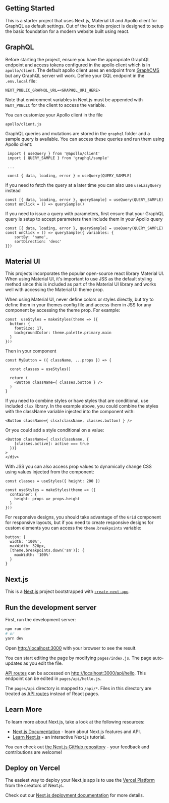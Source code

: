 
## Getting Started

This is a starter project that uses Next.js, Material UI and Apollo client for GraphQL as default settings. Out of the box
this project is designed to setup the basic foundation for a modern website built using react.

## GraphQL

Before starting the project, ensure you have the appropriate GraphQL endpoint and access tokens configured in the apollo client
which is in `apollo/client`. The default apollo client uses an endpoint from [GraphCMS](https://www.graphcms.com) but any
GraphQL server will work. Define your GQL endpoint in the `.env.local` file:

```
NEXT_PUBLIC_GRAPHQL_URL=<GRAPHQL_URI_HERE>
```

Note that environment variables in Next.js must be appended with `NEXT_PUBLIC` for the client to access the variable.

You can customize your Apollo client in the file

```
apollo/client.js
```

GraphQL queries and mutations are stored in the `graphql` folder and a sample query is available. You can access these
queries and run them using Apollo client:

```
 import { useQuery } from '@apollo/client'
 import { QUERY_SAMPLE } from 'graphql/sample'

 ...

 const { data, loading, error } = useQuery(QUERY_SAMPLE)
```

If you need to fetch the query at a later time you can also use `useLazyQuery` instead

```
const [{ data, loading, error }, querySample] = useQuery(QUERY_SAMPLE)
const onClick = () => querySample()
```

If you need to issue a query with parameters, first ensure that your GraphQL query is setup to accept parameters then
include them in your Apollo query

```
const [{ data, loading, error }, querySample] = useQuery(QUERY_SAMPLE)
const onClick = () => querySample({ variables: {
    sortBy: 'name',
    sortDirection: 'desc'
}})
```


## Material UI

This projects incorporates the popular open-source react library Material UI. When using Material UI, it's important to
use JSS as the default styling method since this is included as part of the Material UI library and works well with accessing
the Material UI theme prop.

When using Material UI, never define colors or styles directly, but try to define them in your themes config file and access
them in JSS for any component by accessing the theme prop. For example:

```
const  useStyles = makeStyles(theme => ({
  button: {
    fontSize: 17,
    backgroundColor: theme.palette.primary.main
  }
}))
```

Then in your component

```
const MyButton = ({ className, ...props }) => {

  const classes = useStyles()

  return (
    <Button className={ classes.button } />
  )
}
```

If you need to combine styles or have styles that are conditional, use included `clsx` library. In the example above,
you could combine the styles with the className variable injected into the component with:

```
<Button className={ clsx(className, classes.button) } />
```

Or you could add a style conditional on a value:

```
<Button className={ clsx(className, {
    [classes.active]: active === true
  })}
>
</div>
```

With JSS you can also access prop values to dynamically change CSS using values injected from the component:

```
const classes = useStyles({ height: 200 })

const useStyles = makeStyles(theme => ({
  container: {
    height: props => props.height
  }
}))
```

For responsive designs, you should take advantage of the `Grid` component for responsive layouts, but if you need to
create responsive designs for custom elements you can access the `theme.breakpoints` variable:

```
button: {
  width: '100%',
  maxWidth: 320px,
  [theme.breakpoints.down('sm')]: {
    maxWidth: '100%'
  }
}
```

## Next.js

This is a [Next.js](https://nextjs.org/) project bootstrapped with [`create-next-app`](https://github.com/vercel/next.js/tree/canary/packages/create-next-app).


## Run the development server

First, run the development server:

```bash
npm run dev
# or
yarn dev
```

Open [http://localhost:3000](http://localhost:3000) with your browser to see the result.

You can start editing the page by modifying `pages/index.js`. The page auto-updates as you edit the file.

[API routes](https://nextjs.org/docs/api-routes/introduction) can be accessed on [http://localhost:3000/api/hello](http://localhost:3000/api/hello). This endpoint can be edited in `pages/api/hello.js`.

The `pages/api` directory is mapped to `/api/*`. Files in this directory are treated as [API routes](https://nextjs.org/docs/api-routes/introduction) instead of React pages.

## Learn More

To learn more about Next.js, take a look at the following resources:

- [Next.js Documentation](https://nextjs.org/docs) - learn about Next.js features and API.
- [Learn Next.js](https://nextjs.org/learn) - an interactive Next.js tutorial.

You can check out [the Next.js GitHub repository](https://github.com/vercel/next.js/) - your feedback and contributions are welcome!

## Deploy on Vercel

The easiest way to deploy your Next.js app is to use the [Vercel Platform](https://vercel.com/new?utm_medium=default-template&filter=next.js&utm_source=create-next-app&utm_campaign=create-next-app-readme) from the creators of Next.js.

Check out our [Next.js deployment documentation](https://nextjs.org/docs/deployment) for more details.
